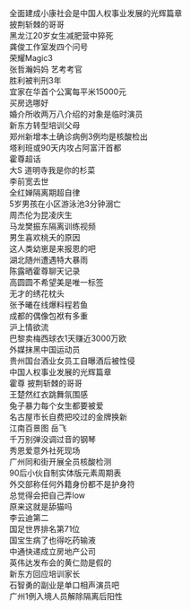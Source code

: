 全面建成小康社会是中国人权事业发展的光辉篇章  
披荆斩棘的哥哥  
黑龙江20岁女生减肥营中猝死  
龚俊工作室发四个问号  
荣耀Magic3  
张哲瀚妈妈 艺考考官  
胜利被判刑3年  
宜家在华首个公寓每平米15000元  
买房选哪好  
婚介所收两万八介绍的对象是临时演员  
新东方转型培训父母  
郑州新增本土确诊病例3例均是核酸检出  
塔利班或90天内攻占阿富汗首都  
霍尊超话  
大S 道明寺我是你的杉菜  
李前宽去世  
全红婵隔离期超自律  
5岁男孩在小区游泳池3分钟溺亡  
周杰伦为昆凌庆生  
马龙樊振东隔离训练视频  
男生喜欢桃夭的原因  
这人类幼崽是来报恩的吧  
湖北随州遭遇特大暴雨  
陈露晒霍尊聊天记录  
高圆圆不希望美是唯一标签  
无才的绣花枕头  
张予曦在线爆料程若鱼  
成都的偶像包袱有多重  
沪上情欲流  
巴黎卖梅西球衣1天赚近3000万欧  
外媒抹黑中国运动员  
贵州国台酒业女员工自曝酒后被性侵  
中国人权事业发展的光辉篇章  
霍尊 披荆斩棘的哥哥  
王楚然红衣跳舞氛围感  
兔子暴力每个女生都要被爱  
名古屋市长自费把咬过的金牌换新  
江南百景图 岳飞  
千万别弹没调过音的钢琴  
秀恩爱意外社死现场  
广州同和街开展全员核酸检测  
90后小伙自制实体版元素周期表  
外交部称任何外籍身份都不是护身符  
总觉得会把自己弄low  
原来这就是舔猫吗  
李云迪第二  
国足世界排名第71位  
国宝生病了也得吃药输液  
中通快递成立房地产公司  
英伟达发布会的黄仁勋是假的  
新东方回应培训家长  
石智勇的副业是单口相声演员吧  
广州1例入境人员解除隔离后阳性  
